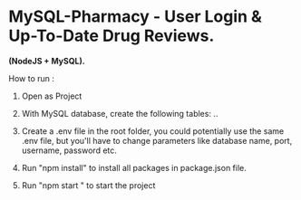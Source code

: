 # MySQL-Pharmacy - User Login & Up-To-Date Drug Reviews.

**(NodeJS + MySQL).**

How to run : 

1. Open as Project

2. With MySQL database, create the following tables: ..

3. Create a .env file in the root folder, you could potentially use the same .env file, but you'll have to change parameters like database name, port, username, password etc.

4. Run "npm install" to install all packages in package.json file.

5. Run "npm start " to start the project

